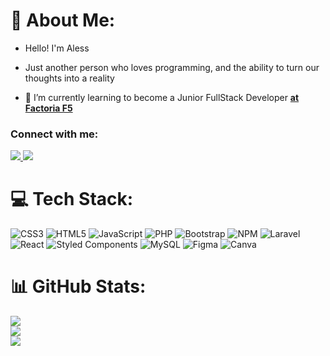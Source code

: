 # 💫 About Me:

- Hello! I'm Aless</h1>
- Just another person who loves programming, and the ability to turn our thoughts into a reality

- 🌱 I’m currently learning to become a Junior FullStack Developer <a href="https://factoriaf5.org">**at Factoria F5**</a>


<h3 align="left">Connect with me:</h3>
<p>
  <a href="https://www.linkedin.com/in/alessandro-arroyo/">
    <img src="https://img.shields.io/badge/LinkedIn-0077B5?style=for-the-badge&logo=linkedin&logoColor=white">
  </a>
   <a href="mailto:aless312@gmail.com">
     <img src="https://img.shields.io/badge/Gmail-D14836?style=for-the-badge&logo=gmail&logoColor=white">
  </a>
</p>


# 💻 Tech Stack:
![CSS3](https://img.shields.io/badge/css3-%231572B6.svg?style=for-the-badge&logo=css3&logoColor=white) ![HTML5](https://img.shields.io/badge/html5-%23E34F26.svg?style=for-the-badge&logo=html5&logoColor=white) ![JavaScript](https://img.shields.io/badge/javascript-%23323330.svg?style=for-the-badge&logo=javascript&logoColor=%23F7DF1E) ![PHP](https://img.shields.io/badge/php-%23777BB4.svg?style=for-the-badge&logo=php&logoColor=white) ![Bootstrap](https://img.shields.io/badge/bootstrap-%23563D7C.svg?style=for-the-badge&logo=bootstrap&logoColor=white) ![NPM](https://img.shields.io/badge/NPM-%23000000.svg?style=for-the-badge&logo=npm&logoColor=white) ![Laravel](https://img.shields.io/badge/laravel-%23FF2D20.svg?style=for-the-badge&logo=laravel&logoColor=white) ![React](https://img.shields.io/badge/react-%2320232a.svg?style=for-the-badge&logo=react&logoColor=%2361DAFB) ![Styled Components](https://img.shields.io/badge/styled--components-DB7093?style=for-the-badge&logo=styled-components&logoColor=white) ![MySQL](https://img.shields.io/badge/mysql-%2300f.svg?style=for-the-badge&logo=mysql&logoColor=white) 	![Figma](https://img.shields.io/badge/figma-%23F24E1E.svg?style=for-the-badge&logo=figma&logoColor=white) ![Canva](https://img.shields.io/badge/Canva-%2300C4CC.svg?style=for-the-badge&logo=Canva&logoColor=white)
# 📊 GitHub Stats:
![](https://github-readme-stats.vercel.app/api?username=AlessHub&theme=dark&hide_border=false&include_all_commits=true&count_private=false)<br/>
![](https://github-readme-streak-stats.herokuapp.com/?user=AlessHub&theme=dark&hide_border=false)<br/>
![](https://github-readme-stats.vercel.app/api/top-langs/?username=AlessHub&theme=dark&hide_border=false&include_all_commits=true&count_private=false&layout=compact)

<!-- Proudly created with GPRM ( https://gprm.itsvg.in ) -->
